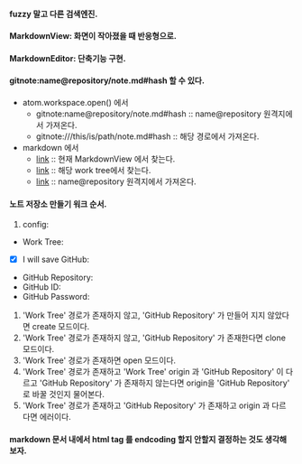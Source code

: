 ####  fuzzy 말고 다른 검색엔진.

####  MarkdownView: 화면이 작아졌을 때 반응형으로.

####  MarkdownEditor: 단축기능 구현.

####  gitnote:name@repository/note.md#hash 할 수 있다.
  - atom.workspace.open() 에서
    - gitnote:name@repository/note.md#hash :: name@repository 원격지에서 가져온다.
    - gitnote:///this/is/path/note.md#hash :: 해당 경로에서 가져온다.
  - markdown 에서
    - [link](#hash) :: 현재 MarkdownView 에서 찾는다.
    - [link](gitnote:///note.md#hash) :: 해당 work tree에서 찾는다.
    - [link](gitnote:name@repository/note.md#hash) :: name@repository 원격지에서 가져온다.

#### 노트 저장소 만들기 워크 순서.
1. config:
  - Work Tree:
  - [x] I will save GitHub:
  - GitHub Repository:
  - GitHub ID:
  - GitHub Password:
1. 'Work Tree' 경로가 존재하지 않고, 'GitHub Repository' 가 만들어 지지 않았다면 create 모드이다.
1. 'Work Tree' 경로가 존재하지 않고, 'GitHub Repository' 가 존재한다면 clone 모드이다.
1. 'Work Tree' 경로가 존재하면 open 모드이다.
1. 'Work Tree' 경로가 존재하고 'Work Tree' origin 과 'GitHub Repository' 이 다르고 'GitHub Repository' 가 존재하지 않는다면 origin을 'GitHub Repository' 로 바꿀 것인지 물어본다.
1. 'Work Tree' 경로가 존재하고 'GitHub Repository' 가 존재하고 origin 과 다르다면 에러이다.

#### markdown 문서 내에서 html tag 를 endcoding 할지 안할지 결정하는 것도 생각해 보자.
